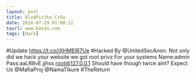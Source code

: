 ```yaml
---
layout: post
title: Blx4Pir3te_CrEw
date: 2018-07-29 01:00:22
tourl: www.baidu.com
tags: [Hack]
---
```

#Update https://t.co/iXHMElR7Ue #Hacked By @UnitedSecAnon. Not only did we hack your website we got root privz For your systems
Name:admin
Pass:aaLR8vE.jjhss
root@127.0.0.1
Should have though twice aint? Expect Us @MafiaProj  @NamaTikure  #TheReturn